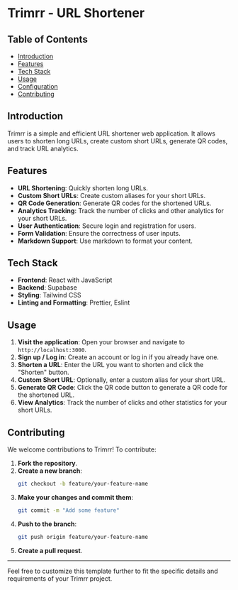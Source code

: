 # Trimrr - URL Shortener

## Table of Contents
- [Introduction](#introduction)
- [Features](#features)
- [Tech Stack](#tech-stack)
- [Usage](#usage)
- [Configuration](#configuration)
- [Contributing](#contributing)

## Introduction
Trimrr is a simple and efficient URL shortener web application. It allows users to shorten long URLs, create custom short URLs, generate QR codes, and track URL analytics.

## Features
- **URL Shortening**: Quickly shorten long URLs.
- **Custom Short URLs**: Create custom aliases for your short URLs.
- **QR Code Generation**: Generate QR codes for the shortened URLs.
- **Analytics Tracking**: Track the number of clicks and other analytics for your short URLs.
- **User Authentication**: Secure login and registration for users.
- **Form Validation**: Ensure the correctness of user inputs.
- **Markdown Support**: Use markdown to format your content.

## Tech Stack
- **Frontend**: React with JavaScript
- **Backend**: Supabase
- **Styling**: Tailwind CSS
- **Linting and Formatting**: Prettier, Eslint


## Usage
1. **Visit the application**: Open your browser and navigate to `http://localhost:3000`.
2. **Sign up / Log in**: Create an account or log in if you already have one.
3. **Shorten a URL**: Enter the URL you want to shorten and click the "Shorten" button.
4. **Custom Short URL**: Optionally, enter a custom alias for your short URL.
5. **Generate QR Code**: Click the QR code button to generate a QR code for the shortened URL.
6. **View Analytics**: Track the number of clicks and other statistics for your short URLs.

## Contributing
We welcome contributions to Trimrr! To contribute:

1. **Fork the repository**.
2. **Create a new branch**:
    ```sh
    git checkout -b feature/your-feature-name
    ```
3. **Make your changes and commit them**:
    ```sh
    git commit -m "Add some feature"
    ```
4. **Push to the branch**:
    ```sh
    git push origin feature/your-feature-name
    ```
5. **Create a pull request**.
---

Feel free to customize this template further to fit the specific details and requirements of your Trimrr project.
